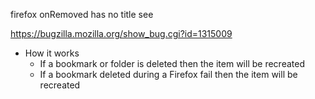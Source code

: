 firefox onRemoved has no title see

https://bugzilla.mozilla.org/show_bug.cgi?id=1315009

* How it works
  * If a bookmark or folder is deleted then the item will be recreated
  * If a bookmark deleted during a Firefox fail then the item will be recreated